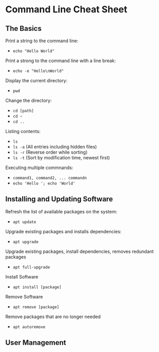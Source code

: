 # Command Line Cheat Sheet

## The Basics

Print a string to the command line:
- `echo "Hello World"`

Print a strong to the command line with a line break:
- `echo -e "Hello\nWorld"`

Display the current directory:
- `pwd`

Change the directory:
- `cd [path]`
- `cd ~`
- `cd ..`

Listing contents:
- `ls`
- `ls -a` (All entries including hidden files)
- `ls -r` (Reverse order while sorting)
- `ls -t` (Sort by modification time, newest first)

Executing multiple commnands:
- `command1, command2, ... commandn`
- `echo 'Hello '; echo 'World' `

## Installing and Updating Software

Refresh the list of available packages on the system:
- `apt update`

Upgrade existing packages and installs dependencies:
- `apt upgrade`

Upgrade existing packages, install dependencies, removes redundant packages
- `apt full-upgrade`

Install Software
- `apt install [package]`

Remove Software
- `apt remove [package]`

Remove packages that are no longer needed
- `apt autoremove`

## User Management
